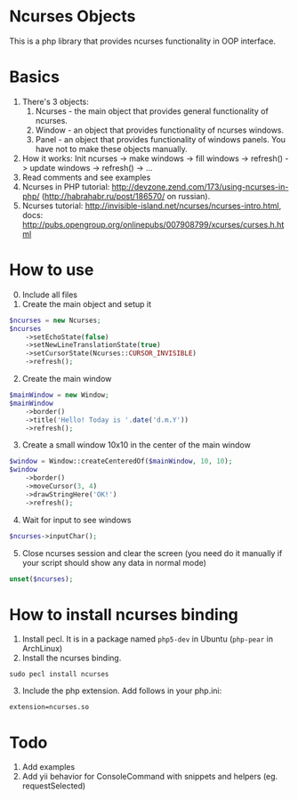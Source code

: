 Ncurses Objects
==================
This is a php library that provides ncurses functionality in OOP interface.

Basics
==================
1. There's 3 objects:
	1. Ncurses - the main object that provides general functionality of ncurses.
	2. Window - an object that provides functionality of ncurses windows.
	3. Panel - an object that provides functionality of windows panels. You have not to make these objects manually.
2. How it works: Init ncurses -> make windows -> fill windows -> refresh() -> update windows -> refresh() -> ...
3. Read comments and see examples
4. Ncurses in PHP tutorial: http://devzone.zend.com/173/using-ncurses-in-php/ (http://habrahabr.ru/post/186570/ on russian).
5. Ncurses tutorial: http://invisible-island.net/ncurses/ncurses-intro.html, docs: http://pubs.opengroup.org/onlinepubs/007908799/xcurses/curses.h.html

How to use
==================
0. Include all files
1. Create the main object and setup it
```php
$ncurses = new Ncurses;
$ncurses
	->setEchoState(false)
	->setNewLineTranslationState(true)
	->setCursorState(Ncurses::CURSOR_INVISIBLE)
	->refresh();
```

2. Create the main window
```php
$mainWindow = new Window;
$mainWindow
	->border()
	->title('Hello! Today is '.date('d.m.Y'))
	->refresh();
```

3. Create a small window 10x10 in the center of the main window
```php
$window = Window::createCenteredOf($mainWindow, 10, 10);
$window
	->border()
	->moveCursor(3, 4)
	->drawStringHere('OK!')
	->refresh();
```

4. Wait for input to see windows
```php
$ncurses->inputChar();
```

5. Close ncurses session and clear the screen (you need do it manually if your script should show any data in normal mode)
```php
unset($ncurses);
```

How to install ncurses binding
============
1. Install pecl. It is in a package named `php5-dev` in Ubuntu (`php-pear` in ArchLinux)
2. Install the ncurses binding.
```
sudo pecl install ncurses
```

3. Include the php extension. Add follows in your php.ini:
```
extension=ncurses.so
```

Todo
============
1. Add examples
2. Add yii behavior for ConsoleCommand with snippets and helpers (eg. requestSelected)

